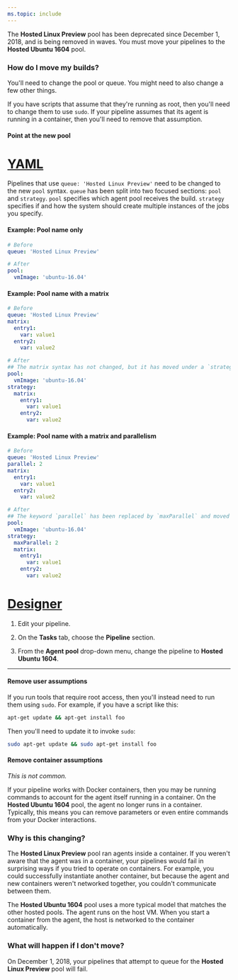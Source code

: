 ```yaml
---
ms.topic: include
---
```


The **Hosted Linux Preview** pool has been deprecated since December 1, 2018, and is being removed in waves.
You must move your pipelines to the **Hosted Ubuntu 1604** pool.

### How do I move my builds?

You'll need to change the pool or queue. You might need to also change a few other things.

If you have scripts that assume that they're running as root, then you'll need to change them to use `sudo`.
If your pipeline assumes that its agent is running in a container, then you'll need to remove that assumption.


#### Point at the new pool

# [YAML](#tab/yaml)

Pipelines that use `queue: 'Hosted Linux Preview'` need to be changed to the new `pool` syntax.
`queue` has been split into two focused sections: `pool` and `strategy`.
`pool` specifies which agent pool receives the build.
`strategy` specifies if and how the system should create multiple instances of the jobs you specify.

#### Example: Pool name only

```yaml
# Before
queue: 'Hosted Linux Preview'

# After
pool:
  vmImage: 'ubuntu-16.04'
```

#### Example: Pool name with a matrix

```yaml
# Before
queue: 'Hosted Linux Preview'
matrix:
  entry1:
    var: value1
  entry2:
    var: value2

# After
## The matrix syntax has not changed, but it has moved under a `strategy` keyword
pool:
  vmImage: 'ubuntu-16.04'
strategy:
  matrix:
    entry1:
      var: value1
    entry2:
      var: value2
```

#### Example: Pool name with a matrix and parallelism

```yaml
# Before
queue: 'Hosted Linux Preview'
parallel: 2
matrix:
  entry1:
    var: value1
  entry2:
    var: value2

# After
## The keyword `parallel` has been replaced by `maxParallel` and moved under the strategy node
pool:
  vmImage: 'ubuntu-16.04'
strategy:
  maxParallel: 2
  matrix:
    entry1:
      var: value1
    entry2:
      var: value2
```

# [Designer](#tab/designer)

1. Edit your pipeline.

1. On the **Tasks** tab, choose the **Pipeline** section.

1. From the **Agent pool** drop-down menu, change the pipeline to **Hosted Ubuntu 1604**.

---

#### Remove user assumptions

If you run tools that require root access, then you'll instead need to run them using `sudo`. 
For example, if you have a script like this:

```bash
apt-get update && apt-get install foo
```

Then you'll need to update it to invoke `sudo`:

```bash
sudo apt-get update && sudo apt-get install foo
```

#### Remove container assumptions

*This is not common.*

If your pipeline works with Docker containers, then you may be running commands to account for the agent itself running in a container.
On the **Hosted Ubuntu 1604** pool, the agent no longer runs in a container.
Typically, this means you can remove parameters or even entire commands from your Docker interactions.

### Why is this changing?

The **Hosted Linux Preview** pool ran agents inside a container.
If you weren't aware that the agent was in a container, your pipelines would fail in surprising ways if you tried to operate on containers. 
For example, you could successfully instantiate another container, but because the agent and new containers weren't networked together, you couldn't communicate between them.

The **Hosted Ubuntu 1604** pool uses a more typical model that matches the other hosted pools.
The agent runs on the host VM.
When you start a container from the agent, the host is networked to the container automatically.

### What will happen if I don't move?

On December 1, 2018, your pipelines that attempt to queue for the **Hosted Linux Preview** pool will fail.
